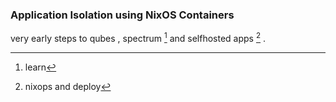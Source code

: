 ### Application Isolation using NixOS Containers

very early steps to qubes , spectrum [^1] and selfhosted apps [^2] .
[^1]: learn
[^2]: nixops and deploy
